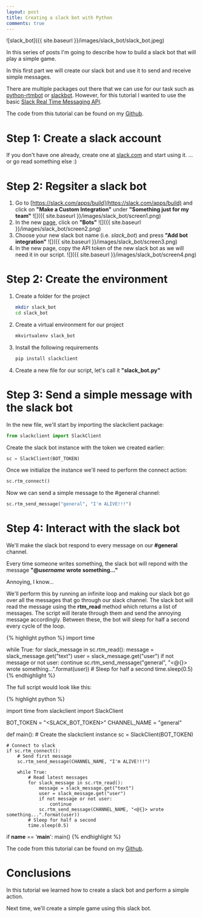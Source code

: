 ```yaml
---
layout: post
title: Creating a slack bot with Python
comments: true
---
```


![slack_bot]({{ site.baseurl }}/images/slack_bot/slack_bot.jpeg)

In this series of posts I'm going to describe how to build a slack bot that will play a simple game.

In this first part we will create our slack bot and use it to send and receive simple messages.

There are multiple packages out there that we can use for our task such as [python-rtmbot](https://github.com/slackhq/python-rtmbot) or [slackbot](https://github.com/lins05/slackbot).
However, for this tutorial I wanted to use the basic [Slack Real Time Messaging API](https://github.com/slackhq/python-slackclient).

The code from this tutorial can be found on my [Github](https://github.com/kazuar/slack_bot_tutorial).

# Step 1: Create a slack account

If you don't have one already, create one at [slack.com](http://slack.com) and start using it.
... or go read something else :)

# Step 2: Regsiter a slack bot

1. Go to [https://slack.com/apps/build](https://slack.com/apps/build) and click on **"Make a Custom Integration"** under **"Something just for my team"**
![]({{ site.baseurl }}/images/slack_bot/screen1.png)
2. In the new [page](https://wat-team.slack.com/apps/build/custom-integration), click on **"Bots"**
![]({{ site.baseurl }}/images/slack_bot/screen2.png)
3. Choose your new slack bot name (i.e. *slack_bot*) and press **"Add bot integration"**
![]({{ site.baseurl }}/images/slack_bot/screen3.png)
4. In the new page, copy the API token of the new slack bot as we will need it in our script.
![]({{ site.baseurl }}/images/slack_bot/screen4.png)

# Step 2: Create the environment

1. Create a folder for the project

    ```bash
    mkdir slack_bot
    cd slack_bot
    ```

2. Create a virtual environment for our project

    ```bash
    mkvirtualenv slack_bot
    ```

3. Install the following requirements

    ```bash
    pip install slackclient
    ```

4. Create a new file for our script, let's call it **"slack_bot.py"**

# Step 3: Send a simple message with the slack bot

In the new file, we'll start by importing the slackclient package:

```python
from slackclient import SlackClient
```

Create the slack bot instance with the token we created earlier:

```python
sc = SlackClient(BOT_TOKEN)
```

Once we initialize the instance we'll need to perform the connect action:

```python
sc.rtm_connect()
```

Now we can send a simple message to the #general channel:

```python
sc.rtm_send_message("general", "I'm ALIVE!!!")
```

# Step 4: Interact with the slack bot

We'll make the slack bot respond to every message on our **#general** channel.

Every time someone writes something, the slack bot will repond with the message **"@*username* wrote something..."**

Annoying, I know...

We'll perform this by running an infinite loop and making our slack bot go over all the messages that go through our slack channel.
The slack bot will read the message using the **rtm_read** method which returns a list of messages.
The script will iterate through them and send the annoying message accordingly.
Between these, the bot will sleep for half a second every cycle of the loop.

{% highlight python %}
import time

while True:
    for slack_message in sc.rtm_read():
        message = slack_message.get("text")
        user = slack_message.get("user")
        if not message or not user:
            continue
        sc.rtm_send_message("general", "<@{}> wrote something...".format(user))
    # Sleep for half a second
    time.sleep(0.5)
{% endhighlight %}

The full script would look like this:

{% highlight python %}

import time
from slackclient import SlackClient

BOT_TOKEN = "<SLACK_BOT_TOKEN>"
CHANNEL_NAME = "general"

def main():
    # Create the slackclient instance
    sc = SlackClient(BOT_TOKEN)

    # Connect to slack
    if sc.rtm_connect():
        # Send first message
        sc.rtm_send_message(CHANNEL_NAME, "I'm ALIVE!!!")

        while True:
            # Read latest messages
            for slack_message in sc.rtm_read():
                message = slack_message.get("text")
                user = slack_message.get("user")
                if not message or not user:
                    continue
                sc.rtm_send_message(CHANNEL_NAME, "<@{}> wrote something...".format(user))
            # Sleep for half a second
            time.sleep(0.5)

if __name__ == '__main__':
    main()
{% endhighlight %}

The code from this tutorial can be found on my [Github](https://github.com/kazuar/slack_bot_tutorial).

# Conclusions

In this tutorial we learned how to create a slack bot and perform a simple action.

Next time, we'll create a simple game using this slack bot.

